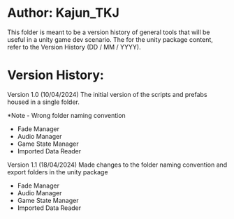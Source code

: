 # Author: Kajun_TKJ
This folder is meant to be a version history of general tools that will be useful in a unity game dev scenario. The for the unity package content, refer to the Version History (DD / MM / YYYY).

# Version History:
Version 1.0 (10/04/2024)
The initial version of the scripts and prefabs housed in a single folder. 

*Note - Wrong folder naming convention 
- Fade Manager
- Audio Manager
- Game State Manager
- Imported Data Reader

Version 1.1 (18/04/2024)
Made changes to the folder naming convention and export folders in the unity package
- Fade Manager
- Audio Manager
- Game State Manager
- Imported Data Reader